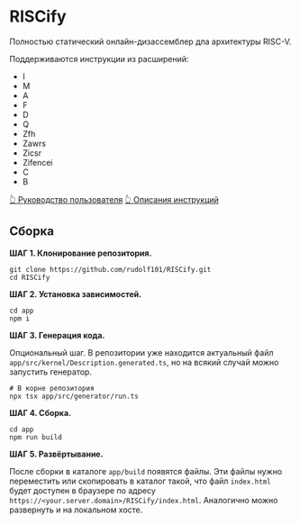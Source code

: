 # RISCify

Полностью статический онлайн-дизассемблер дла архитектуры RISC-V.

Поддерживаются инструкции из расширений:
- I
- M
- A
- F
- D
- Q
- Zfh
- Zawrs
- Zicsr
- Zifencei
- C
- B

[👆 Руководство пользователя](./doc/README.md)
[👆 Описания инструкций](./dsl/README.md)

## Сборка

**ШАГ 1. Клонирование репозитория.**

```
git clone https://github.com/rudolf101/RISCify.git
cd RISCify
```

**ШАГ 2. Установка зависимостей.**

```
cd app
npm i
```

**ШАГ 3. Генерация кода.**

Опциональный шаг.
В репозитории уже находится актуальный файл `app/src/kernel/Description.generated.ts`,
но на всякий случай можно запустить генератор.

```
# В корне репозитория
npx tsx app/src/generator/run.ts
```

**ШАГ 4. Сборка.**

```
cd app
npm run build
```

**ШАГ 5. Развёртывание.**

После сборки в каталоге `app/build` появятся файлы.
Эти файлы нужно переместить или скопировать в каталог такой,
что файл `index.html` будет доступен в браузере по адресу
`https://<your.server.domain>/RISCify/index.html`.
Аналогично можно развернуть и на локальном хосте.
